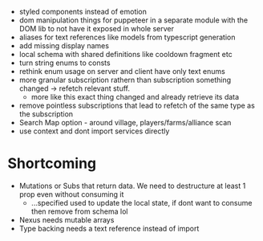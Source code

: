 * styled components instead of emotion
* dom manipulation things for puppeteer in a separate module with
 the DOM lib to not have it exposed in whole server
* aliases for text references like models from typescript generation
* add missing display names
* local schema with shared definitions like cooldown fragment etc
* turn string enums to consts
* rethink enum usage on server and client have only text enums
* more granular subscription rathern than subscription something changed -> refetch relevant stuff.
    * more like this exact thing changed and already retrieve its data
* remove pointless subscriptions that lead to refetch of the same type as the subscription
* Search Map option - around village, players/farms/alliance scan
* use context and dont import services directly

# Shortcoming
* Mutations or Subs that return data. We need to destructure at least 1 prop even without consuming it
  * ...specified used to update the local state, if dont want to consume then remove from schema lol
* Nexus needs mutable arrays
* Type backing needs a text reference instead of import
